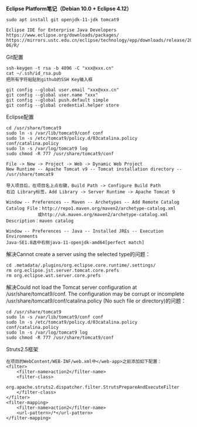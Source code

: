 **Eclipse Platform笔记（Debian 10.0 + Eclipse 4.12）**
```
sudo apt install git openjdk-11-jdk tomcat9
```
```
Eclipse IDE for Enterprise Java Developers
https://www.eclipse.org/downloads/packages/
https://mirrors.ustc.edu.cn/eclipse/technology/epp/downloads/release/2019-06/R/
```
Git配置
```
ssh-keygen -t rsa -b 4096 -C "xxx@xxx.cn"
cat ~/.ssh/id_rsa.pub
把所有字符粘贴到github的SSH Key输入框

git config --global user.email "xxx@xxx.cn"
git config --global user.name "xxx"
git config --global push.default simple
git config --global credential.helper store
```
Eclipse配置
```
cd /usr/share/tomcat9
sudo ln -s /var/lib/tomcat9/conf conf
sudo ln -s /etc/tomcat9/policy.d/03catalina.policy conf/catalina.policy
sudo ln -s /var/log/tomcat9 log
sudo chmod -R 777 /usr/share/tomcat9/conf
```
```
File -> New -> Project -> Web -> Dynamic Web Project
New Runtime -- Apache Tomcat v9 -- Tomcat installation directory -- /usr/share/tomcat9

导入项目后，在项目名上点右键，Build Path -> Configure Build Path
右边 Library标签，Add Library -> Server Runtime -> Apache Tomcat 9
```
```
Window -- Preferences -- Maven -- Archetypes -- Add Remote Catalog
Catalog File：http://repo1.maven.org/maven2/archetype-catalog.xml
            或http://uk.maven.org/maven2/archetype-catalog.xml
Description：maven catalog

Window -- Preferences -- Java -- Installed JREs -- Execution Environments
Java-SE1.8选中右侧java-11-openjdk-amd64[perfect match]
```
解决Cannot create a server using the selected type的问题：
```
cd .metadata/.plugins/org.eclipse.core.runtime/.settings/
rm org.eclipse.jst.server.tomcat.core.prefs
rm org.eclipse.wst.server.core.prefs
```
解决Could not load the Tomcat server configuration at /usr/share/tomcat9/conf. The configuration may be corrupt or incomplete /usr/share/tomcat9/conf/catalina.policy (No such file or directory)的问题：
```
cd /usr/share/tomcat9
sudo ln -s /var/lib/tomcat9/conf conf
sudo ln -s /etc/tomcat9/policy.d/03catalina.policy conf/catalina.policy
sudo ln -s /var/log/tomcat9 log
sudo chmod -R 777 /usr/share/tomcat9/conf
```
Struts2.5框架
```
在项目的WebContent/WEB-INF/web.xml中</web-app>之前添加如下配置：
<filter>
    <filter-name>action2</filter-name>
    <filter-class>
      org.apache.struts2.dispatcher.filter.StrutsPrepareAndExecuteFilter
    </filter-class>
</filter>
<filter-mapping>
    <filter-name>action2</filter-name>
    <url-pattern>/*</url-pattern>
</filter-mapping>
```
